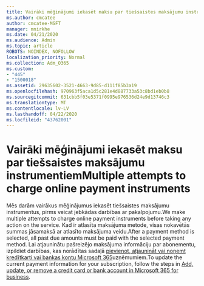 ```yaml
---
title: Vairāki mēģinājumi iekasēt maksu par tiešsaistes maksājumu instrumentiem
ms.author: cmcatee
author: cmcatee-MSFT
manager: mnirkhe
ms.date: 04/21/2020
ms.audience: Admin
ms.topic: article
ROBOTS: NOINDEX, NOFOLLOW
localization_priority: Normal
ms.collection: Adm_O365
ms.custom:
- "445"
- "1500018"
ms.assetid: 29635602-3521-4663-9d85-d111f85b3a19
ms.openlocfilehash: 970963f5aca1d5c281e4d887733a53c8bd1eb0b8
ms.sourcegitcommit: 631cbb5f03e5371f0995e976536d24e9d13746c3
ms.translationtype: MT
ms.contentlocale: lv-LV
ms.lasthandoff: 04/22/2020
ms.locfileid: "43762001"
---
```

# <a name="multiple-attempts-to-charge-online-payment-instruments"></a><span data-ttu-id="942a9-102">Vairāki mēģinājumi iekasēt maksu par tiešsaistes maksājumu instrumentiem</span><span class="sxs-lookup"><span data-stu-id="942a9-102">Multiple attempts to charge online payment instruments</span></span>

<span data-ttu-id="942a9-103">Mēs darām vairākus mēģinājumus iekasēt tiešsaistes maksājumu instrumentus, pirms veicat jebkādas darbības ar pakalpojumu.</span><span class="sxs-lookup"><span data-stu-id="942a9-103">We make multiple attempts to charge online payment instruments before taking any action on the service.</span></span> <span data-ttu-id="942a9-104">Kad ir atlasīta maksājuma metode, visas nokavētās summas jāsamaksā ar atlasīto maksājuma veidu.</span><span class="sxs-lookup"><span data-stu-id="942a9-104">After a payment method is selected, all past due amounts must be paid with the selected payment method.</span></span> <span data-ttu-id="942a9-105">Lai atjauninātu pašreizējo maksājuma informāciju par abonementu, izpildiet darbības, kas norādītas sadaļā [pievienot, atjaunināt vai noņemt kredītkarti vai bankas kontu Microsoft 365](https://docs.microsoft.com/office365/admin/subscriptions-and-billing/add-update-or-remove-credit-card-or-bank-account)uzņēmumiem.</span><span class="sxs-lookup"><span data-stu-id="942a9-105">To update the current payment information for your subscription, follow the steps in [Add, update, or remove a credit card or bank account in Microsoft 365 for business](https://docs.microsoft.com/office365/admin/subscriptions-and-billing/add-update-or-remove-credit-card-or-bank-account).</span></span>